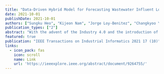 ```yaml
---
title: "Data-Driven Hybrid Model for Forecasting Wastewater Influent Loads Based on Multimodal and Ensemble Deep Learning"
date: 2021-10-01
publishDate: 2021-10-01
authors: ["Sungku Heo", "Kijeon Nam", "Jorge Loy-Benitez", "Changkyoo Yoo"]
publication_types: ["2"]
abstract: "With the advent of the Industry 4.0 and the introduction of smart technologies in wastewater treatment plants (WWTP); forecasting influent loads is essential to regulate exaggerated operational strategies for WWTP. However, due to various water usage and sources, it is challenging to forecast the fluctuating influent loads. To deal with highly nonlinear and temporal-correlated characteristics of influent loads, in this article, we proposed hybrid influent forecasting model based on multimodal and ensemble-based deep learning (ME-DeepL). The proposed ME-DeepL forecasting model combines strength of multiple deep-learning algorithms in ensemble-learning architecture to handle propagated intrinsic sublayers by empirical mode decomposition of influent loads. Then, the proposed model was assessed to predict the loads on long-term (daily), and short-term (hourly) with multisteps forecast horizons. The …"
featured: true
publication: "IEEE Transactions on Industrial Informatics 2021 17 (10)"
links:
  - icon_pack: fas
    icon: scroll
    name: Link
    url: 'https://ieeexplore.ieee.org/abstract/document/9264755/'
---
```

